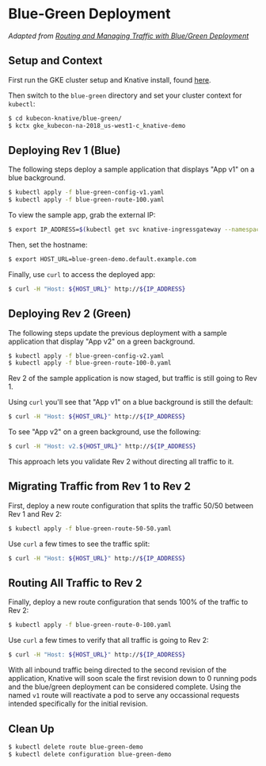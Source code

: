 # Blue-Green Deployment

*Adapted from [Routing and Managing Traffic with Blue/Green Deployment](https://github.com/knative/docs/blob/master/serving/samples/blue-green-deployment.md)*

## Setup and Context

First run the GKE cluster setup and Knative install, found [here](https://github.com/crcsmnky/kubecon-knative/blob/master/README.md).

Then switch to the `blue-green` directory and set your cluster context for `kubectl`:

```bash
$ cd kubecon-knative/blue-green/
$ kctx gke_kubecon-na-2018_us-west1-c_knative-demo
```

## Deploying Rev 1 (Blue)

The following steps deploy a sample application that displays "App v1" on a blue background.

```bash
$ kubectl apply -f blue-green-config-v1.yaml
$ kubectl apply -f blue-green-route-100.yaml
```

To view the sample app, grab the external IP:

```bash
$ export IP_ADDRESS=$(kubectl get svc knative-ingressgateway --namespace istio-system --output 'jsonpath={.status.loadBalancer.ingress[0].ip}')
```

Then, set the hostname:

```bash
$ export HOST_URL=blue-green-demo.default.example.com
```

Finally, use `curl` to access the deployed app:

```bash
$ curl -H "Host: ${HOST_URL}" http://${IP_ADDRESS}
```

## Deploying Rev 2 (Green)

The following steps update the previous deployment with a sample application that display "App v2" on a green background.

```bash
$ kubectl apply -f blue-green-config-v2.yaml
$ kubectl apply -f blue-green-route-100-0.yaml
```

Rev 2 of the sample application is now staged, but traffic is still going to Rev 1. 

Using `curl` you'll see that "App v1" on a blue background is still the default:

```bash
$ curl -H "Host: ${HOST_URL}" http://${IP_ADDRESS}
```

To see "App v2" on a green background, use the following:

```bash
$ curl -H "Host: v2.${HOST_URL}" http://${IP_ADDRESS}
```

This approach lets you validate Rev 2 without directing all traffic to it.

## Migrating Traffic from Rev 1 to Rev 2

First, deploy a new route configuration that splits the traffic 50/50 between Rev 1 and Rev 2:

```bash
$ kubectl apply -f blue-green-route-50-50.yaml
```

Use `curl` a few times to see the traffic split:

```bash
$ curl -H "Host: ${HOST_URL}" http://${IP_ADDRESS}
```

## Routing All Traffic to Rev 2

Finally, deploy a new route configuration that sends 100% of the traffic to Rev 2:

```bash
$ kubectl apply -f blue-green-route-0-100.yaml
```

Use `curl` a few times to verify that all traffic is going to Rev 2:

```bash
$ curl -H "Host: ${HOST_URL}" http://${IP_ADDRESS}
```

With all inbound traffic being directed to the second revision of the application, Knative will soon scale the first revision down to 0 running pods and the blue/green deployment can be considered complete. Using the named `v1` route will reactivate a pod to serve any occassional requests intended specifically for the initial revision.

## Clean Up

```bash
$ kubectl delete route blue-green-demo
$ kubectl delete configuration blue-green-demo
```

